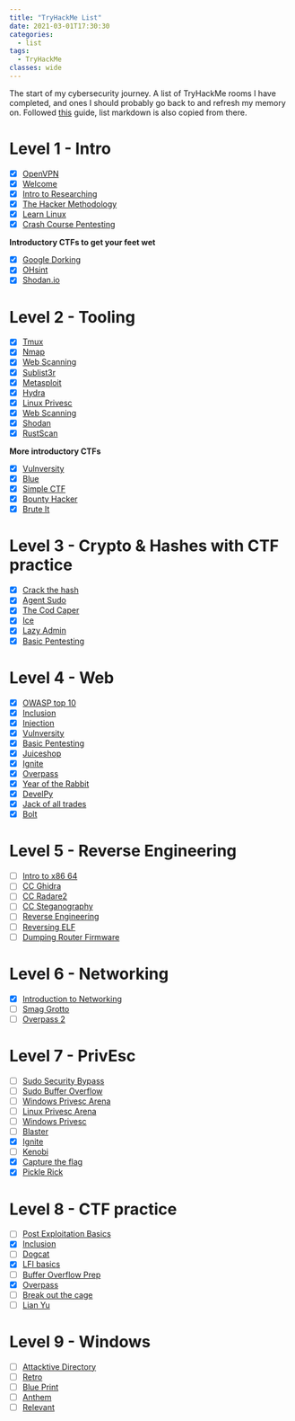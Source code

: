 ```yaml
---
title: "TryHackMe List"
date: 2021-03-01T17:30:30
categories:
  - list
tags:
  - TryHackMe
classes: wide
---
```

The start of my cybersecurity journey. A list of TryHackMe rooms I have completed, and ones I should probably go back to and refresh my memory on. Followed [this](https://blog.tryhackme.com/free_path/) guide, list markdown is also copied from there.


# Level 1 - Intro
- [x] [OpenVPN](https://tryhackme.com/room/openvpn)
- [x] [Welcome](https://tryhackme.com/jr/welcome)
- [x] [Intro to Researching](https://tryhackme.com/room/introtoresearch)
- [x] [The Hacker Methodology](https://tryhackme.com/room/hackermethodology)
- [x] [Learn Linux](https://tryhackme.com/module/linux-fundamentals)
- [x] [Crash Course Pentesting](https://tryhackme.com/room/ccpentesting)

**Introductory CTFs to get your feet wet**

- [x] [Google Dorking](https://tryhackme.com/room/googledorking)
- [x] [OHsint](https://tryhackme.com/room/ohsint)
- [x] [Shodan.io](https://tryhackme.com/room/shodan)

# Level 2 - Tooling
- [x] [Tmux](https://tryhackme.com/room/rptmux)
- [x] [Nmap](https://tryhackme.com/room/furthernmap)
- [x] [Web Scanning](https://tryhackme.com/room/rpwebscanning)
- [x] [Sublist3r](https://tryhackme.com/room/rpsublist3r)
- [x] [Metasploit](https://tryhackme.com/room/rpmetasploit)
- [x] [Hydra](https://tryhackme.com/room/hydra)
- [x] [Linux Privesc](https://tryhackme.com/room/linuxprivesc)
- [x] [Web Scanning](https://tryhackme.com/room/rpwebscanning)
- [x] [Shodan](https://tryhackme.com/room/shodan)
- [x] [RustScan](https://tryhackme.com/room/rustscan)

**More introductory CTFs**
- [x] [Vulnversity](https://tryhackme.com/room/vulnversity)
- [x] [Blue](https://tryhackme.com/room/blue)
- [x] [Simple CTF](https://tryhackme.com/room/easyctf)
- [x] [Bounty Hacker](https://tryhackme.com/room/cowboyhacker)
- [x] [Brute It](https://tryhackme.com/room/bruteit)

# Level 3 - Crypto & Hashes with CTF practice
- [x] [Crack the hash](https://tryhackme.com/room/crackthehash)
- [x] [Agent Sudo](https://tryhackme.com/room/agentsudoctf)
- [x] [The Cod Caper](https://tryhackme.com/room/thecodcaper)
- [x] [Ice](https://tryhackme.com/room/ice)
- [x] [Lazy Admin](https://tryhackme.com/room/lazyadmin)
- [x] [Basic Pentesting](https://tryhackme.com/room/basicpentestingjt)

# Level 4 - Web
- [x] [OWASP top 10](https://tryhackme.com/room/owasptop10)
- [x] [Inclusion](https://tryhackme.com/room/inclusion)
- [x] [Injection](https://tryhackme.com/room/injection)
- [x] [Vulnversity](https://tryhackme.com/room/vulnversity)
- [x] [Basic Pentesting](https://tryhackme.com/room/basicpentestingjt)
- [x] [Juiceshop](https://tryhackme.com/room/owaspjuiceshop)
- [x] [Ignite](https://tryhackme.com/room/ignite)
- [x] [Overpass](https://tryhackme.com/room/overpass)
- [x] [Year of the Rabbit](https://tryhackme.com/room/yearoftherabbit)
- [x] [DevelPy](https://tryhackme.com/room/bsidesgtdevelpy)
- [x] [Jack of all trades](https://tryhackme.com/room/jackofalltrades)
- [x] [Bolt](https://tryhackme.com/room/bolt)

# Level 5 - Reverse Engineering
- [ ] [Intro to x86 64](https://tryhackme.com/room/introtox8664)
- [ ] [CC Ghidra](https://tryhackme.com/room/ccghidra)
- [ ] [CC Radare2](https://tryhackme.com/room/ccradare2)
- [ ] [CC Steganography](https://tryhackme.com/room/ccstego)
- [ ] [Reverse Engineering](https://tryhackme.com/room/reverseengineering)
- [ ] [Reversing ELF](https://tryhackme.com/room/reverselfiles)
- [ ] [Dumping Router Firmware](https://tryhackme.com/room/rfirmware)

# Level 6 - Networking
- [x] [Introduction to Networking](https://tryhackme.com/room/introtonetworking)
- [ ] [Smag Grotto](https://tryhackme.com/room/smaggrotto)
- [ ] [Overpass 2](https://tryhackme.com/room/overpass2hacked)

# Level 7 - PrivEsc
- [ ] [Sudo Security Bypass](https://tryhackme.com/room/sudovulnsbypass)
- [ ] [Sudo Buffer Overflow](https://tryhackme.com/room/sudovulnsbof)
- [ ] [Windows Privesc Arena](https://tryhackme.com/room/windowsprivescarena)
- [ ] [Linux Privesc Arena](https://tryhackme.com/room/linuxprivescarena)
- [ ] [Windows Privesc](https://tryhackme.com/room/windows10privesc)
- [ ] [Blaster](https://tryhackme.com/room/blaster)
- [x] [Ignite](https://tryhackme.com/room/ignite)
- [ ] [Kenobi](https://tryhackme.com/room/kenobi)
- [x] [Capture the flag](https://tryhackme.com/room/c4ptur3th3fl4g)
- [x] [Pickle Rick](https://tryhackme.com/room/picklerick)

# Level 8 - CTF practice
- [ ] [Post Exploitation Basics](https://tryhackme.com/room/postexploit)
- [x] [Inclusion](https://tryhackme.com/room/inclusion)
- [ ] [Dogcat](https://tryhackme.com/room/dogcat)
- [x] [LFI basics](https://tryhackme.com/room/lfibasics)
- [ ] [Buffer Overflow Prep](https://tryhackme.com/room/bufferoverflowprep)
- [x] [Overpass](https://tryhackme.com/room/overpass)
- [ ] [Break out the cage](https://tryhackme.com/room/breakoutthecage1)
- [ ] [Lian Yu](https://tryhackme.com/room/lianyu)

# Level 9 - Windows
- [ ] [Attacktive Directory](https://tryhackme.com/room/attacktivedirectory)
- [ ] [Retro](https://tryhackme.com/room/retro)
- [ ] [Blue Print](https://tryhackme.com/room/blueprint)
- [ ] [Anthem](https://tryhackme.com/room/anthem)
- [ ] [Relevant](https://tryhackme.com/room/relevant)